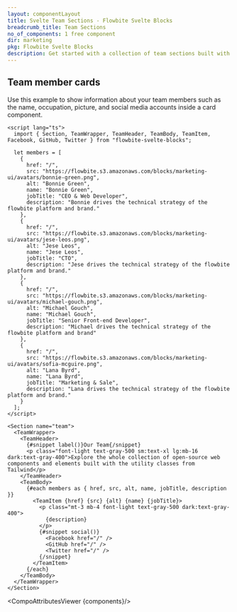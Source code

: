 ```yaml
---
layout: componentLayout
title: Svelte Team Sections - Flowbite Svelte Blocks
breadcrumb_title: Team Sections
no_of_components: 1 free component
dir: marketing
pkg: Flowbite Svelte Blocks
description: Get started with a collection of team sections built with Tailwind CSS and Flowbite to showcase your organization's team members based on multiple layouts.
---
```


<script>
  import { TableProp, TableDefaultRow, CompoAttributesViewer } from '../utils'
  const components = 'TeamWrapper, TeamHeader, TeamBody, TeamItem, Facebook, GitHub, Twitter, Section'
</script>

## Team member cards

Use this example to show information about your team members such as the name, occupation, picture, and social media accounts inside a card component.

```svelte example
<script lang="ts">
  import { Section, TeamWrapper, TeamHeader, TeamBody, TeamItem, Facebook, GitHub, Twitter } from "flowbite-svelte-blocks";

  let members = [
    {
      href: "/",
      src: "https://flowbite.s3.amazonaws.com/blocks/marketing-ui/avatars/bonnie-green.png",
      alt: "Bonnie Green",
      name: "Bonnie Green",
      jobTitle: "CEO & Web Developer",
      description: "Bonnie drives the technical strategy of the flowbite platform and brand."
    },
    {
      href: "/",
      src: "https://flowbite.s3.amazonaws.com/blocks/marketing-ui/avatars/jese-leos.png",
      alt: "Jese Leos",
      name: "Jese Leos",
      jobTitle: "CTO",
      description: "Jese drives the technical strategy of the flowbite platform and brand."
    },
    {
      href: "/",
      src: "https://flowbite.s3.amazonaws.com/blocks/marketing-ui/avatars/michael-gouch.png",
      alt: "Michael Gouch",
      name: "Michael Gouch",
      jobTitle: "Senior Front-end Developer",
      description: "Michael drives the technical strategy of the flowbite platform and brand"
    },
    {
      href: "/",
      src: "https://flowbite.s3.amazonaws.com/blocks/marketing-ui/avatars/sofia-mcguire.png",
      alt: "Lana Byrd",
      name: "Lana Byrd",
      jobTitle: "Marketing & Sale",
      description: "Lana drives the technical strategy of the flowbite platform and brand."
    }
  ];
</script>

<Section name="team">
  <TeamWrapper>
    <TeamHeader>
      {#snippet label()}Our Team{/snippet}
      <p class="font-light text-gray-500 sm:text-xl lg:mb-16 dark:text-gray-400">Explore the whole collection of open-source web components and elements built with the utility classes from Tailwind</p>
    </TeamHeader>
    <TeamBody>
      {#each members as { href, src, alt, name, jobTitle, description }}
        <TeamItem {href} {src} {alt} {name} {jobTitle}>
          <p class="mt-3 mb-4 font-light text-gray-500 dark:text-gray-400">
            {description}
          </p>
          {#snippet social()}
            <Facebook href="/" />
            <GitHub href="/" />
            <Twitter href="/" />
          {/snippet}
        </TeamItem>
      {/each}
    </TeamBody>
  </TeamWrapper>
</Section>
```

<CompoAttributesViewer {components}/>
